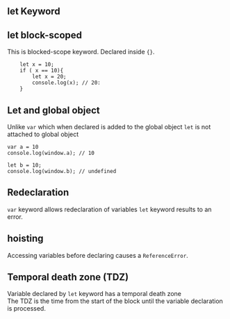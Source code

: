 ## let Keyword
## let block-scoped
This is blocked-scope keyword. Declared inside `{}`.
```
    let x = 10;
    if ( x == 10){
        let x = 20;
        console.log(x); // 20:
    }
```
## Let and global object
Unlike `var` which when declared is added to the global object `let` is not attached to global object
```
var a = 10
console.log(window.a); // 10

let b = 10;
console.log(window.b); // undefined
```
## Redeclaration
`var` keyword allows redeclaration of variables `let` keyword results to  an error.

## hoisting
Accessing variables before declaring causes a `ReferenceError`.

## Temporal death zone (TDZ)
Variable declared by `let` keyword has a temporal death zone <br/>
The TDZ is the time from the start of the block until the variable declaration is processed.
